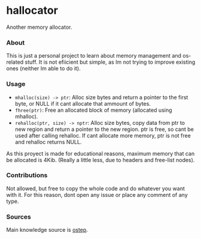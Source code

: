 # hallocator

Another memory allocator.

### About

This is just a personal project to learn about
memory management and os-related stuff. It is not
efiicient but simple, as Im not trying to improve
existing ones (neither Im able to do it).

### Usage

- `mhalloc(size) -> ptr`: Alloc size bytes and return a pointer to the first byte, or
NULL if it cant allocate that ammount of bytes.
- `fhree(ptr)`: Free an allocated block of memory (allocated using mhalloc).
- `rehalloc(ptr, size) -> nptr`: Alloc size bytes, copy data from ptr to new region
and return a pointer to the new region. ptr is free, so cant be used after calling rehalloc.
If cant allocate more memory, ptr is not free and rehalloc returns NULL.


As this proyect is made for educational reasons, maximum memory that can be allocated is 4Kib.
(Really a little less, due to headers and free-list nodes).

### Contributions

Not allowed, but free to copy the whole code and do
whatever you want with it. For this reason, dont open
any issue or place any comment of any type.

### Sources

Main knowledge source is [ostep](https://pages.cs.wisc.edu/~remzi/OSTEP/#book-chapters).


